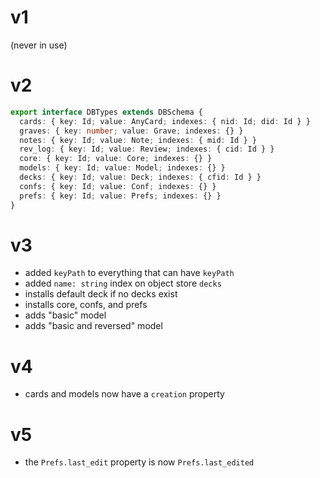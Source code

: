 # v1

(never in use)

# v2

```ts
export interface DBTypes extends DBSchema {
  cards: { key: Id; value: AnyCard; indexes: { nid: Id; did: Id } }
  graves: { key: number; value: Grave; indexes: {} }
  notes: { key: Id; value: Note; indexes: { mid: Id } }
  rev_log: { key: Id; value: Review; indexes: { cid: Id } }
  core: { key: Id; value: Core; indexes: {} }
  models: { key: Id; value: Model; indexes: {} }
  decks: { key: Id; value: Deck; indexes: { cfid: Id } }
  confs: { key: Id; value: Conf; indexes: {} }
  prefs: { key: Id; value: Prefs; indexes: {} }
}
```

# v3

- added `keyPath` to everything that can have `keyPath`
- added `name: string` index on object store `decks`
- installs default deck if no decks exist
- installs core, confs, and prefs
- adds "basic" model
- adds "basic and reversed" model

# v4

- cards and models now have a `creation` property

# v5

- the `Prefs.last_edit` property is now `Prefs.last_edited`
